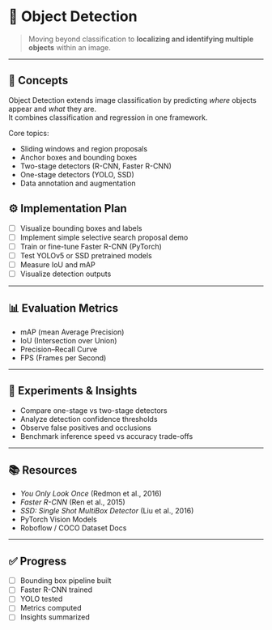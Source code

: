 # 🎯 Object Detection

> Moving beyond classification to **localizing and identifying multiple objects** within an image.

---

## 🧩 Concepts

Object Detection extends image classification by predicting *where* objects appear and *what* they are.  
It combines classification and regression in one framework.

Core topics:
- Sliding windows and region proposals  
- Anchor boxes and bounding boxes   
- Two-stage detectors (R-CNN, Faster R-CNN)  
- One-stage detectors (YOLO, SSD)  
- Data annotation and augmentation  

## ⚙️ Implementation Plan

- [ ] Visualize bounding boxes and labels  
- [ ] Implement simple selective search proposal demo  
- [ ] Train or fine-tune Faster R-CNN (PyTorch)  
- [ ] Test YOLOv5 or SSD pretrained models  
- [ ] Measure IoU and mAP  
- [ ] Visualize detection outputs  

---

## 📊 Evaluation Metrics

- mAP (mean Average Precision)  
- IoU (Intersection over Union)  
- Precision–Recall Curve  
- FPS (Frames per Second)  

---

## 🧪 Experiments & Insights

- Compare one-stage vs two-stage detectors  
- Analyze detection confidence thresholds  
- Observe false positives and occlusions  
- Benchmark inference speed vs accuracy trade-offs  

---

## 📚 Resources

- *You Only Look Once* (Redmon et al., 2016)  
- *Faster R-CNN* (Ren et al., 2015)  
- *SSD: Single Shot MultiBox Detector* (Liu et al., 2016)  
- PyTorch Vision Models  
- Roboflow / COCO Dataset Docs  

---

## ✅ Progress

- [ ] Bounding box pipeline built  
- [ ] Faster R-CNN trained  
- [ ] YOLO tested  
- [ ] Metrics computed  
- [ ] Insights summarized  
